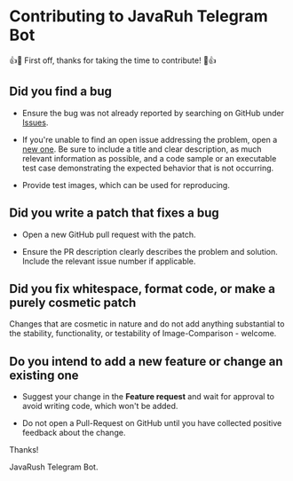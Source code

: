 # Contributing to JavaRuh Telegram Bot

👍🎉 First off, thanks for taking the time to contribute! 🎉👍

## Did you find a bug
*   Ensure the bug was not already reported by searching on GitHub under [Issues](https://github.com/Space125/jr-telegrambot/issues).

*   If you're unable to find an open issue addressing the problem, open a [new one](https://github.com/Space125/jr-telegrambot/issues/new/choose). 
    Be sure to include a title and clear description, as much relevant information as possible, 
    and a code sample or an executable test case demonstrating the expected behavior that is not occurring.
    
*   Provide test images, which can be used for reproducing.

## Did you write a patch that fixes a bug
*   Open a new GitHub pull request with the patch.

*   Ensure the PR description clearly describes the problem and solution. Include the relevant issue number if applicable.

## Did you fix whitespace, format code, or make a purely cosmetic patch
Changes that are cosmetic in nature and do not add anything substantial to the stability, 
functionality, or testability of Image-Comparison - welcome.
## Do you intend to add a new feature or change an existing one
*   Suggest your change in the **Feature request** and wait for approval to avoid writing code, which won't be added.

*   Do not open a Pull-Request on GitHub until you have collected positive feedback about the change.

Thanks! 

JavaRush Telegram Bot.
